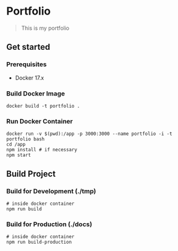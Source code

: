# Portfolio

> This is my portfolio

## Get started

### Prerequisites

- Docker 17.x

### Build Docker Image

```
docker build -t portfolio .
```

### Run Docker Container

```
docker run -v $(pwd):/app -p 3000:3000 --name portfolio -i -t portfolio bash
cd /app
npm install # if necessary
npm start
```

## Build Project

### Build for Development (./tmp)

```
# inside docker container
npm run build
```

### Build for Production (./docs)

```
# inside docker container
npm run build-production
```
